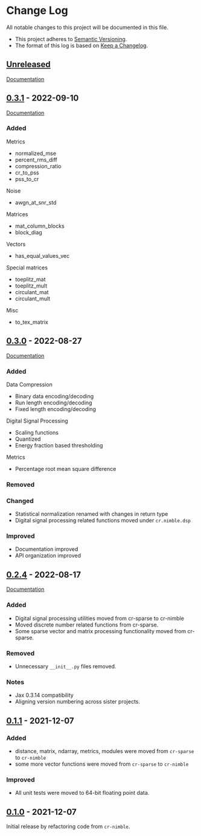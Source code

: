 # Change Log
All notable changes to this project will be documented in this file.

* This project adheres to [Semantic Versioning](https://semver.org/spec/v2.0.0.html).
* The format of this log is based on [Keep a Changelog](https://keepachangelog.com/en/1.0.0/).


## [Unreleased]

[Documentation](https://cr-nimble.readthedocs.io/en/latest/)


## [0.3.1] - 2022-09-10

[Documentation](https://cr-nimble.readthedocs.io/en/v0.3.1/)

### Added

Metrics

- normalized_mse
- percent_rms_diff
- compression_ratio
- cr_to_pss
- pss_to_cr

Noise

- awgn_at_snr_std

Matrices

- mat_column_blocks
- block_diag

Vectors

- has_equal_values_vec

Special matrices

- toeplitz_mat
- toeplitz_mult
- circulant_mat
- circulant_mult


Misc

- to_tex_matrix



## [0.3.0] - 2022-08-27

[Documentation](https://cr-nimble.readthedocs.io/en/v0.3.0/)

### Added

Data Compression

- Binary data encoding/decoding
- Run length encoding/decoding
- Fixed length encoding/decoding

Digital Signal Processing

- Scaling functions
- Quantized
- Energy fraction based thresholding

Metrics

- Percentage root mean square difference

### Removed

### Changed

- Statistical normalization renamed with changes in return type
- Digital signal processing related functions moved under
  `cr.nimble.dsp`


### Improved

- Documentation improved
- API organization improved


## [0.2.4] - 2022-08-17

[Documentation](https://cr-nimble.readthedocs.io/en/v0.2.4/)


### Added

- Digital signal processing utilities moved from cr-sparse to cr-nimble
- Moved discrete number related functions from cr-sparse.
- Some sparse vector and matrix processing functionality moved from cr-sparse.

### Removed

- Unnecessary `__init__.py` files removed.

### Notes

- Jax 0.3.14 compatibility
- Aligning version numbering across sister projects.

## [0.1.1] - 2021-12-07

### Added

- distance, matrix, ndarray, metrics, modules were moved from `cr-sparse` to `cr-nimble`
- some more vector functions were moved from `cr-sparse` to `cr-nimble`

### Improved

- All unit tests were moved to 64-bit floating point data.


## [0.1.0] - 2021-12-07

Initial release by refactoring code from `cr-nimble`.


[Unreleased]: https://github.com/carnotresearch/cr-nimble/compare/v0.3.1...HEAD
[0.3.1]: https://github.com/carnotresearch/cr-nimble/compare/v0.3.0...v0.3.1
[0.3.0]: https://github.com/carnotresearch/cr-nimble/compare/v0.2.4...v0.3.0
[0.2.4]: https://github.com/carnotresearch/cr-nimble/compare/v0.1.1...v0.2.4
[0.1.1]: https://github.com/carnotresearch/cr-nimble/compare/v0.1.0...v0.1.1
[0.1.0]: https://github.com/carnotresearch/cr-nimble/releases/tag/v0.1.0
